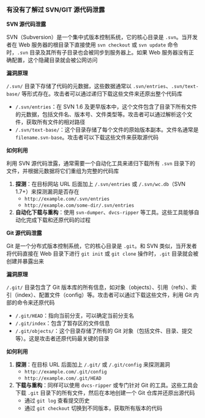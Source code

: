 ### 有没有了解过 SVN/GIT 源代码泄露

**SVN 源代码泄露**

SVN（Subversion）是一个集中式版本控制系统，它的核心目录是 `.svn`。当开发者在 Web 服务器的根目录下直接使用 `svn checkout` 或 `svn update` 命令时，`.svn` 目录及其所有子目录也会被同步到服务器上。如果 Web 服务器没有正确配置，这个隐藏目录就会被公网访问

**漏洞原理**

`/.svn/` 目录下存储了代码的元数据，这些数据通常以 `.svn/entries`、`.svn/text-base/` 等形式存在。攻击者可以通过递归下载这些文件来还原出整个代码库

- `/.svn/entries`：在 SVN 1.6 及更早版本中，这个文件包含了目录下所有文件的元数据，包括文件名、版本号、文件类型等。攻击者可以通过解析这个文件，获取所有文件的相对路径
- `/.svn/text-base/`：这个目录存储了每个文件的原始版本副本。文件名通常是 `filename.svn-base`。攻击者可以下载这些文件来获取源代码

**如何利用**

利用 SVN 源代码泄露，通常需要一个自动化工具来递归下载所有 `.svn` 目录下的文件，并根据元数据将它们重组为完整的代码库

1. **探测**：在目标网站 URL 后面加上 `/.svn/entries` 或 `/.svn/wc.db`（SVN 1.7+）来探测漏洞是否存在
   - `http://example.com/.svn/entries`
   - `http://example.com/some-dir/.svn/entries`
2. **自动化下载与重构**：使用 `svn-dumper`、`dvcs-ripper` 等工具。这些工具能够自动化完成下载和还原代码的过程

**Git 源代码泄露**

Git 是一个分布式版本控制系统，它的核心目录是 `.git`。和 SVN 类似，当开发者将代码直接在 Web 目录下进行 `git init` 或 `git clone` 操作时，`.git` 目录就会被创建并暴露出来

**漏洞原理**

`/.git/` 目录包含了 Git 版本库的所有信息，如对象（objects）、引用（refs）、索引（index）、配置文件（config）等。攻击者可以通过下载这些文件，利用 Git 内部的命令来还原代码

- `/.git/HEAD`：指向当前分支，可以确定当前分支名
- `/.git/index`：包含了暂存区的文件信息
- `/.git/objects/`：这个目录存储了所有的 Git 对象（包括文件、目录、提交等）。这是攻击者还原代码最关键的目录

**如何利用**

1. **探测**：在目标 URL 后面加上 `/.git/` 或 `/.git/config` 来探测漏洞
   - `http://example.com/.git/config`
   - `http://example.com/.git/HEAD`
2. **下载与重构**：同样可以使用 `dvcs-ripper` 或专门针对 Git 的工具。这些工具会下载 `.git` 目录下的所有文件，然后在本地创建一个 Git 仓库并还原出源代码
   - 通过 `git log` 查看提交历史
   - 通过 `git checkout` 切换到不同版本，获取所有版本的代码